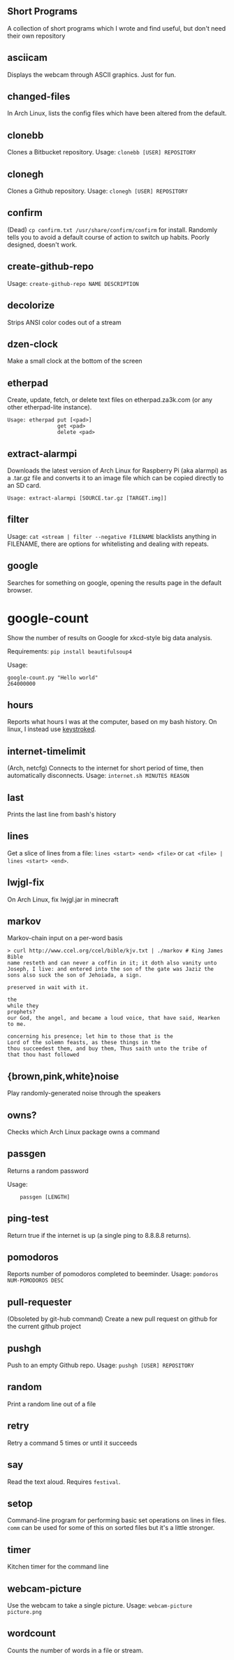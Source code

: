 Short Programs
---

A collection of short programs which I wrote and find useful, but don't need their own repository

asciicam
---
Displays the webcam through ASCII graphics. Just for fun.

changed-files
---
In Arch Linux, lists the config files which have been altered from the default.

clonebb
---
Clones a Bitbucket repository. Usage: `clonebb [USER] REPOSITORY`

clonegh
---
Clones a Github repository. Usage: `clonegh [USER] REPOSITORY`

confirm
---
(Dead) `cp confirm.txt /usr/share/confirm/confirm` for install. Randomly tells you to avoid a default course of action to switch up habits. Poorly designed, doesn't work.

create-github-repo
---
Usage: `create-github-repo NAME DESCRIPTION`

decolorize
---
Strips ANSI color codes out of a stream

dzen-clock
---
Make a small clock at the bottom of the screen

etherpad
---
Create, update, fetch, or delete text files on etherpad.za3k.com (or any other etherpad-lite instance).

    Usage: etherpad put [<pad>]
                    get <pad>
                    delete <pad>

extract-alarmpi
---
Downloads the latest version of Arch Linux for Raspberry Pi (aka alarmpi) as a .tar.gz file and converts it to an image file which can be copied directly to an SD card.

    Usage: extract-alarmpi [SOURCE.tar.gz [TARGET.img]]

filter
---
Usage: `cat <stream | filter --negative FILENAME` blacklists anything in FILENAME, there are options for whitelisting and dealing with repeats.

google
---
Searches for something on google, opening the results page in the default browser.

# google-count
Show the number of results on Google for xkcd-style big data analysis.

Requirements: `pip install beautifulsoup4`

Usage:

    google-count.py "Hello world"
    264000000

hours
---
Reports what hours I was at the computer, based on my bash history. On linux, I instead use [keystroked](https://github.com/vanceza/keystroked).

internet-timelimit
---
(Arch, netcfg) Connects to the internet for short period of time, then automatically disconnects. Usage: `internet.sh MINUTES REASON`

last
---
Prints the last line from bash's history

lines
---
Get a slice of lines from a file: `lines <start> <end> <file>` or `cat <file> | lines <start> <end>`.

lwjgl-fix
---
On Arch Linux, fix lwjgl.jar in minecraft

markov
---
Markov-chain input on a per-word basis

    > curl http://www.ccel.org/ccel/bible/kjv.txt | ./markov # King James Bible
    name resteth and can never a coffin in it; it doth also vanity unto Joseph, I live: and entered into the son of the gate was Jaziz the sons also suck the son of Jehoiada, a sign.
 
    preserved in wait with it.
    
    the
    while they
    prophets?
    our God, the angel, and became a loud voice, that have said, Hearken to me.
    
    concerning his presence; let him to those that is the
    Lord of the solemn feasts, as these things in the
    thou succeedest them, and buy them, Thus saith unto the tribe of
    that thou hast followed

{brown,pink,white}noise
---
Play randomly-generated noise through the speakers

owns?
---
Checks which Arch Linux package owns a command

passgen
---
Returns a random password

Usage:

        passgen [LENGTH]

ping-test
---
Return true if the internet is up (a single ping to 8.8.8.8 returns).

pomodoros
---
Reports number of pomodoros completed to beeminder. Usage: `pomdoros NUM-POMODOROS DESC`

pull-requester
---
(Obsoleted by git-hub command) Create a new pull request on github for the current github project

pushgh
---
Push to an empty Github repo. Usage: `pushgh [USER] REPOSITORY`

random
---
Print a random line out of a file

retry
---
Retry a command 5 times or until it succeeds

say
---
Read the text aloud. Requires `festival`.

setop
---
Command-line program for performing basic set operations on lines in files. `comm` can be used for some of this on sorted files but it's a little stronger.

timer
---
Kitchen timer for the command line

webcam-picture
---
Use the webcam to take a single picture. Usage: `webcam-picture picture.png`

wordcount
---
Counts the number of words in a file or stream.
